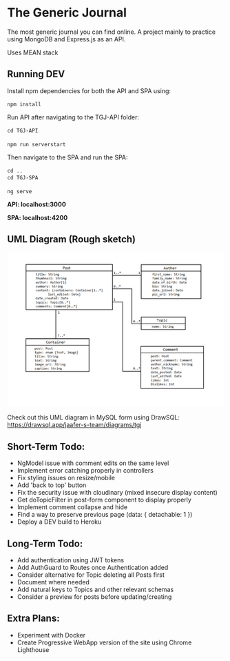 # The Generic Journal
The most generic journal you can find online.
A project mainly to practice using MongoDB and Express.js as an API.

Uses MEAN stack 

## Running DEV

Install npm dependencies for both the API and SPA using:

```
npm install
```

Run API after navigating to the TGJ-API folder:

```
cd TGJ-API

npm run serverstart
```

Then navigate to the SPA and run the SPA:

```
cd ..
cd TGJ-SPA

ng serve
```

**API: localhost:3000**

**SPA: localhost:4200**

## UML Diagram (Rough sketch)

![UML Diagram](https://github.com/jaaferh/thegenericjournal/blob/main/UML%20Diagram.png)

Check out this UML diagram in MySQL form using DrawSQL: https://drawsql.app/jaafer-s-team/diagrams/tgj

## Short-Term Todo:

- NgModel issue with comment edits on the same level
- Implement error catching properly in controllers
- Fix styling issues on resize/mobile
- Add 'back to top' button
- Fix the security issue with cloudinary (mixed insecure display content)
- Get doTopicFilter in post-form component to display properly
- Implement comment collapse and hide
- Find a way to preserve previous page (data: { detachable: 1 })
- Deploy a DEV build to Heroku

## Long-Term Todo: 

- Add authentication using JWT tokens
- Add AuthGuard to Routes once Authentication added
- Consider alternative for Topic deleting all Posts first
- Document where needed
- Add natural keys to Topics and other relevant schemas
- Consider a preview for posts before updating/creating

## Extra Plans:

- Experiment with Docker
- Create Progressive WebApp version of the site using Chrome Lighthouse